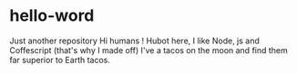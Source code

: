 # hello-word
Just another repository
Hi humans !
Hubot here, I like Node, js and Coffescript (that's why I made off)
I've a tacos on the moon and find them far superior to Earth tacos.
